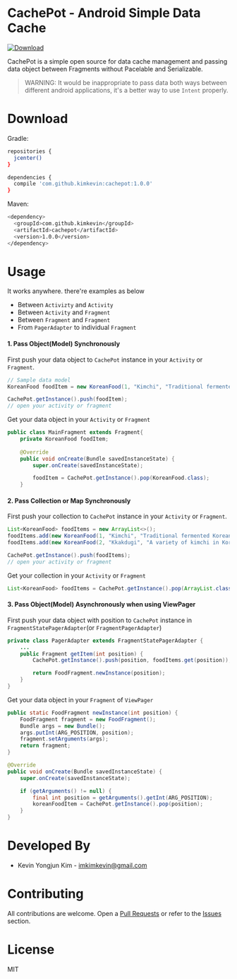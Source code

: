 # CachePot - Android Simple Data Cache

[ ![Download](https://api.bintray.com/packages/kimkevin/maven/com.github.kimkevin%3Acachepot/images/download.svg) ](https://bintray.com/kimkevin/maven/com.github.kimkevin%3Acachepot/_latestVersion)

CachePot is a simple open source for data cache management and passing data object between Fragments without Pacelable and Serializable.

> WARNING: It would be inappropriate to pass data both ways between different android applications, it's a better way to use `Intent` properly.

# Download

Gradle:

```bash
repositories {
  jcenter()
}

dependencies {
  compile 'com.github.kimkevin:cachepot:1.0.0'
}
```

Maven:

```bash
<dependency>
  <groupId>com.github.kimkevin</groupId>
  <artifactId>cachepot</artifactId>
  <version>1.0.0</version>
</dependency>
```

# Usage

It works anywhere. there're examples as below
* Between `Activizty` and `Activity`
* Between `Activity` and `Fragment`
* Between `Fragment` and `Fragment`
* From `PagerAdapter` to individual `Fragment`

#### 1. Pass Object(Model) Synchronously

First push your data object to `CachePot` instance in your `Activity` or `Fragment`.

```java
// Sample data model
KoreanFood foodItem = new KoreanFood(1, "Kimchi", "Traditional fermented Korean side dish made of vegetables")  

CachePot.getInstance().push(foodItem);
// open your activity or fragment
```

Get your data object in your `Activity` or `Fragment`

```java
public class MainFragment extends Fragment{
    private KoreanFood foodItem;
    
    @Override
    public void onCreate(Bundle savedInstanceState) {
        super.onCreate(savedInstanceState);

        foodItem = CachePot.getInstance().pop(KoreanFood.class);
    }
```

#### 2. Pass Collection or Map Synchronously

First push your collection to `CachePot` instance in your `Activity` or `Fragment`.

```java
List<KoreanFood> foodItems = new ArrayList<>();
foodItems.add(new KoreanFood(1, "Kimchi", "Traditional fermented Korean side dish made of vegetables"));
foodItems.add(new KoreanFood(2, "Kkakdugi", "A variety of kimchi in Korean cuisine"));

CachePot.getInstance().push(foodItems);
// open your activity or fragment
```

Get your collection in your `Activity` or `Fragment`

```java
List<KoreanFood> foodItems = CachePot.getInstance().pop(ArrayList.class);
```

#### 3. Pass Object(Model) Asynchronously when using ViewPager

First push your data object with position to `CachePot` instance in `FragmentStatePagerAdapter`(or `FragmentPagerAdapter`)

```java
private class PagerAdapter extends FragmentStatePagerAdapter {
    ...
    public Fragment getItem(int position) {
        CachePot.getInstance().push(position, foodItems.get(position));

        return FoodFragment.newInstance(position);
    }
}
```

Get your data object in your `Fragment` of `ViewPager`

```java
public static FoodFragment newInstance(int position) {
    FoodFragment fragment = new FoodFragment();
    Bundle args = new Bundle();
    args.putInt(ARG_POSITION, position);
    fragment.setArguments(args);
    return fragment;
}

@Override
public void onCreate(Bundle savedInstanceState) {
    super.onCreate(savedInstanceState);

    if (getArguments() != null) {
        final int position = getArguments().getInt(ARG_POSITION);
        koreanFoodItem = CachePot.getInstance().pop(position);
    }
}
```

# Developed By
* Kevin Yongjun Kim - imkimkevin@gmail.com

# Contributing
All contributions are welcome. Open a [Pull Requests](https://github.com/kimkevin/CachePot/pulls) or refer to
the [Issues](https://github.com/kimkevin/CachePot/issues) section.

# License
MIT

